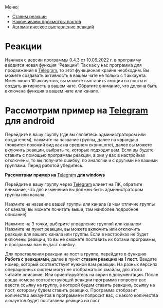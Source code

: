 Меню:

- [Ставим реакции]()
- [Накручиваем просмотры постов]()
- [Автоматическое выставление реакций]()
# Реакции

Начиная с версии программы 0.4.3 от 10.06.2022 г. в программу вводится новая функция “Реакции”. Так как у нас программа для продвижения в [Telegram](https://telegram.org/), то этот функционал крайне необходим. Вы можете создавать активность в вашем чате не только с 1 аккаунта. Имея около 10 аккаунтов, вы можете выставить эмоции на посты и создать активность в вашем чате. Обратите внимание, что должна быть включена функция в вашем чате или канале.
# Рассмотрим пример на [Telegram](https://telegram.org/) для android

Перейдите в вашу группу (где вы являетесь администратором или создателем), нажмите на название группы, далее на карандаш (появится похожий вид как на среднем скриншоте), далее вы можете включить реакции, выбрать те, которые подходят вам. Если вы будете ставить с помощью программы реакции, а они у вас в настройках отключены, то вы получите ошибку, по аналогии и с другими не вашими группами. Перед работой убедитесь.

**Рассмотрим пример на** [Telegram](https://telegram.org/) **для windows**

 Перейдите в вашу группу через [Telegram](https://telegram.org/) клиент на ПК, обратите внимание, что для изменений вы должны быть администратором группы или канала.

Нажмите на название вашей группы или канала (в чем отличие группы от канала, вы можете почитать выше, там наиболее подробное описание)
 
 Нажмите на 3 точки, выберите управление группой или каналом
 Нажмите на пункт реакции, вы можете включить или отключить реакции для вашего канала или группы. Если в настройках не будет включены реакции, то вы не сможете поставить их ботами программы, и программа вам выдаст ошибку.

Для проставления реакции на пост в группе, перейдите в функцию **Работа с реакциями**, далее в пункт **ставим реакцию на 1 пост.**
 Введите номер, который соответствует нужной вам реакции. На разных версиях операционных систем могут не отображаться смайлы, для этого читайте описание. Или ориентируйтесь на скрин в документации.
 После ввода номера соответствующей реакции программа попросит вас ввести ссылку на группу, в которой будем ставить реакцию, ссылку на пост, которому будем ставить реакцию. Программа отобразит количество аккаунтов в программе и попросит вас, с какого количества аккаунтов будет поставлена реакция на пост.